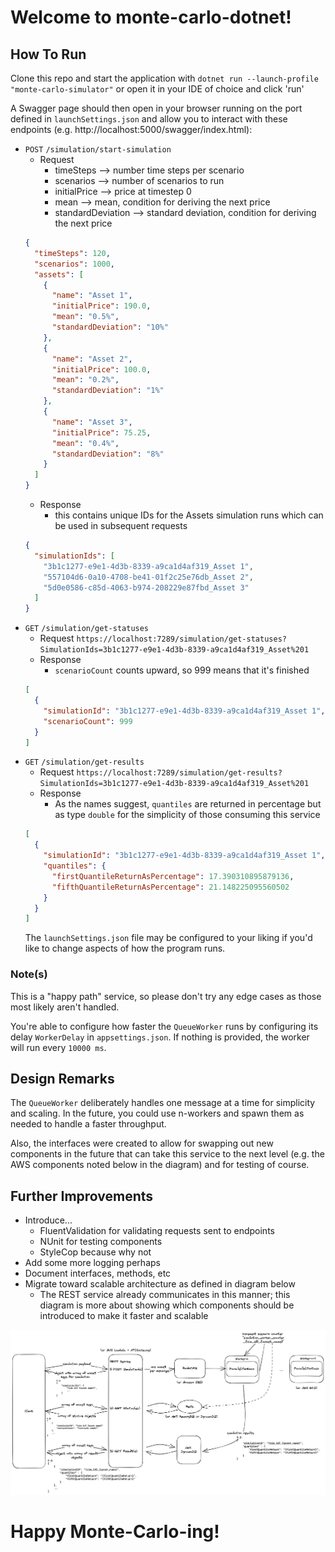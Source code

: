 # Welcome to monte-carlo-dotnet!

## How To Run

Clone this repo and start the application with `dotnet run --launch-profile "monte-carlo-simulator"` or open it in your IDE of choice and click 'run'

A Swagger page should then open in your browser running on the port defined in `launchSettings.json` and allow you to interact with these endpoints (e.g. http://localhost:5000/swagger/index.html):

- `POST` `/simulation/start-simulation`
  - Request
    - timeSteps --> number time steps per scenario
    - scenarios --> number of scenarios to run
    - initialPrice --> price at timestep 0
    - mean --> mean, condition for deriving the next price
    - standardDeviation --> standard deviation, condition for deriving the next price
  ```json
  {
    "timeSteps": 120,
    "scenarios": 1000,
    "assets": [
      {
        "name": "Asset 1",
        "initialPrice": 190.0,
        "mean": "0.5%",
        "standardDeviation": "10%"
      },
      {
        "name": "Asset 2",
        "initialPrice": 100.0,
        "mean": "0.2%",
        "standardDeviation": "1%"
      },
      {
        "name": "Asset 3",
        "initialPrice": 75.25,
        "mean": "0.4%",
        "standardDeviation": "8%"
      }
    ]
  }
  ```
  - Response
    - this contains unique IDs for the Assets simulation runs which can be used in subsequent requests
  ```json
  {
    "simulationIds": [
      "3b1c1277-e9e1-4d3b-8339-a9ca1d4af319_Asset 1",
      "557104d6-0a10-4708-be41-01f2c25e76db_Asset 2",
      "5d0e0586-c85d-4063-b974-208229e87fbd_Asset 3"
    ]
  }
  ```
- `GET` `/simulation/get-statuses`
  - Request
    `https://localhost:7289/simulation/get-statuses?SimulationIds=3b1c1277-e9e1-4d3b-8339-a9ca1d4af319_Asset%201`
  - Response
    - `scenarioCount` counts upward, so 999 means that it's finished
  ```json
  [
    {
      "simulationId": "3b1c1277-e9e1-4d3b-8339-a9ca1d4af319_Asset 1",
      "scenarioCount": 999
    }
  ]
  ```
- `GET` `/simulation/get-results`
  - Request
    `https://localhost:7289/simulation/get-results?SimulationIds=3b1c1277-e9e1-4d3b-8339-a9ca1d4af319_Asset%201`
  - Response
    - As the names suggest, `quantiles` are returned in percentage but as type `double` for the simplicity of those consuming this service
  ```json
  [
    {
      "simulationId": "3b1c1277-e9e1-4d3b-8339-a9ca1d4af319_Asset 1",
      "quantiles": {
        "firstQuantileReturnAsPercentage": 17.390310895879136,
        "fifthQuantileReturnAsPercentage": 21.148225095560502
      }
    }
  ]
  ```
  The `launchSettings.json` file may be configured to your liking if you'd like to change aspects of how the program runs.

### Note(s)

This is a "happy path" service, so please don't try any edge cases as those most likely aren't handled.

You're able to configure how faster the `QueueWorker` runs by configuring its delay `WorkerDelay` in `appsettings.json`. If nothing is provided, the worker will run every `10000 ms`.

## Design Remarks

The `QueueWorker` deliberately handles one message at a time for simplicity and scaling. In the future, you could use n-workers and spawn them as needed to handle a faster throughput.

Also, the interfaces were created to allow for swapping out new components in the future that can take this service to the next level (e.g. the AWS components noted below in the diagram) and for testing of course.

## Further Improvements

- Introduce...
  - FluentValidation for validating requests sent to endpoints
  - NUnit for testing components
  - StyleCop because why not
- Add some more logging perhaps
- Document interfaces, methods, etc
- Migrate toward scalable architecture as defined in diagram below
  - The REST service already communicates in this manner; this diagram is more about showing which components should be introduced to make it faster and scalable

![pefect-world-diagram](system-design.png "pefect-world-diagram")

# Happy Monte-Carlo-ing!
